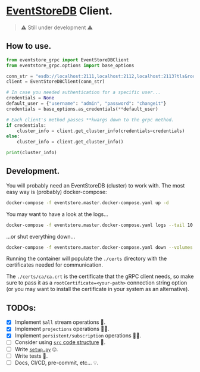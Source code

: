 # [EventStoreDB](https://www.eventstore.com/) Client.

> ⚠️ Still under development ⚠️

## How to use.

```python
from eventstore_grpc import EventStoreDBClient
from eventstore_grpc.options import base_options

conn_str = "esdb://localhost:2111,localhost:2112,localhost:2113?tls&rootCertificate=./certs/ca/ca.crt"
client = EventStoreDBClient(conn_str)

# In case you needed authentication for a specific user...
credentials = None
default_user = {"username": "admin", "password": "changeit"}
credentials = base_options.as_credentials(**default_user)

# Each client's method passes **kwargs down to the grpc method.
if credentials:
    cluster_info = client.get_cluster_info(credentials=credentials)
else:
    cluster_info = client.get_cluster_info()

print(cluster_info)
```

## Development.
You will probably need an EventStoreDB (cluster) to work with.
The most easy way is (probably) docker-compose:

```bash
docker-compose -f eventstore.master.docker-compose.yaml up -d
```

You may want to have a look at the logs...
```bash
docker-compose -f eventstore.master.docker-compose.yaml logs --tail 10 -f
```

...or shut everything down...
```bash
docker-compose -f eventstore.master.docker-compose.yaml down --volumes  # omit the --volumes flag to keep 'em.
```


Running the container will populate the `./certs` directory with the certificates needed for communication.

The `./certs/ca/ca.crt` is the certificate that the gRPC client needs, so make sure to pass it as a `rootCertificate=<your-path>` connection string option (or you may want to install the certificate in your system as an alternative).

## TODOs:
- [X] Implement `$all` stream operations 👷.
- [X] Implement `projections` operations 👷‍♀️.
- [X] Implement `persistent/subscription` operations 👷🏿.
- [ ] Consider using [`src` code structure](https://blog.ionelmc.ro/2014/05/25/python-packaging/#the-structure) 🤔.
- [ ] Write [`setup.py`](./setup.py) 🙄.
- [ ] Write tests 🧪.
- [ ] Docs, CI/CD, pre-commit, etc... 💡.